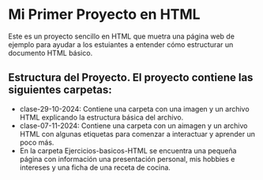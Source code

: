 # Mi Primer Proyecto en HTML
Este es un proyecto sencillo en HTML que muetra una página web de ejemplo para ayudar a los estuiantes a entender cómo estructurar un documento HTML básico.

## Estructura del Proyecto. El proyecto contiene las siguientes carpetas:
* clase-29-10-2024: Contiene una carpeta con una imagen y un archivo HTML explicando la estructura básica del archivo.
* clase-07-11-2024: Contiene una carpeta con un aimagen y un archivo HTML con algunas etiquetas para comenzar a interactuar y aprender un poco más.
* En la carpeta Ejercicios-basicos-HTML se encuentra una pequeña página con información una presentación personal, mis hobbies e intereses y una ficha de una receta de cocina.
